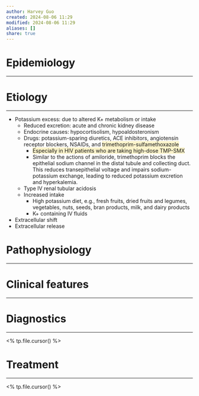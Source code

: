 ```yaml
---
author: Harvey Guo
created: 2024-08-06 11:29
modified: 2024-08-06 11:29
aliases: []
share: true
---
```

# Epidemiology
---


# Etiology
---
- Potassium excess: due to altered K+ metabolism or intake
	- Reduced excretion: acute and chronic kidney disease 
	- Endocrine causes: hypocortisolism, hypoaldosteronism 
	- Drugs: potassium-sparing diuretics, ACE inhibitors, angiotensin receptor blockers, NSAIDs, and <span style="background:rgba(240, 200, 0, 0.2)">trimethoprim-sulfamethoxazole</span> 
		- <span style="background:rgba(240, 200, 0, 0.2)">Especially in HIV patients who are taking high-dose TMP-SMX</span>
		- Similar to the actions of amiloride, trimethoprim blocks the epithelial sodium channel in the distal tubule and collecting duct.  This reduces transepithelial voltage and impairs sodium-potassium exchange, leading to reduced potassium excretion and hyperkalemia.
	- Type IV renal tubular acidosis
	- Increased intake
		- High potassium diet, e.g., fresh fruits, dried fruits and legumes, vegetables, nuts, seeds, bran products, milk, and dairy products
		- K+ containing IV fluids
- Extracellular shift
- Extracellular release

# Pathophysiology
---


# Clinical features
---


# Diagnostics
---
<% tp.file.cursor() %>

# Treatment
---
<% tp.file.cursor() %>
